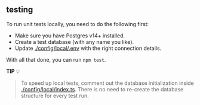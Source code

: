 testing
-------

To run unit tests locally, you need to do the following first:

* Make sure you have Postgres v14+ installed.
* Create a test database (with any name you like).
* Update [./config/local/.env](./config/local/.env) with the right connection details.

With all that done, you can run `npm test`.

**TIP** 💡

> To speed up local tests, comment out the database initialization
> inside [./config/local/index.ts](./config/local/index.ts). There is no need to re-create the database structure for
> every test run.